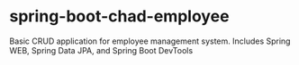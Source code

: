 # spring-boot-chad-employee
Basic CRUD application for employee management system. Includes Spring WEB, Spring Data JPA, and Spring Boot DevTools
